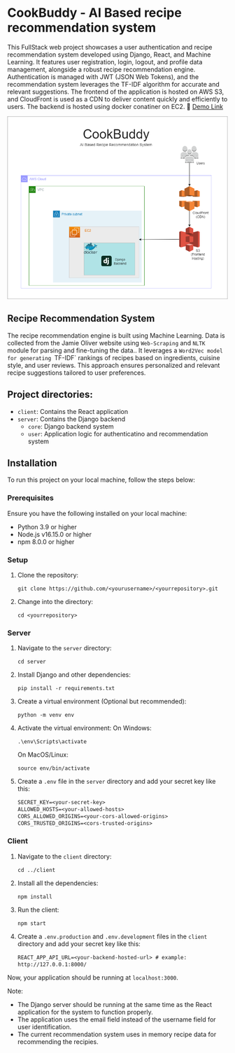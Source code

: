 # CookBuddy - AI Based recipe recommendation system

This FullStack web project showcases a user authentication and recipe recommendation system developed using Django, React, and Machine Learning. It features user registration, login, logout, and profile data management, alongside a robust recipe recommendation engine. Authentication is managed with JWT (JSON Web Tokens), and the recommendation system leverages the TF-IDF algorithm for accurate and relevant suggestions. The frontend of the application is hosted on AWS S3, and CloudFront is used as a CDN to deliver content quickly and efficiently to users. The backend is hosted using docker conatiner on EC2. 🔗 [Demo Link](https://drive.google.com/file/d/1Yp3sEGMDyrm9HqDNFD2joMEHQmRFzXm-/view?usp=sharing)

![alt text](resource/architecture.png)

## Recipe Recommendation System
The recipe recommendation engine is built using Machine Learning. Data is collected from the Jamie Oliver website using `Web-Scraping` and `NLTK` module for parsing and fine-tuning the data.. It leverages a `Word2Vec model for generating `TF-IDF` rankings of recipes based on ingredients, cuisine style, and user reviews. This approach ensures personalized and relevant recipe suggestions tailored to user preferences. 

## Project directories: 

- `client`: Contains the React application
- `server`: Contains the Django backend
    - `core`: Django backend system
    - `user`: Application logic for authenticatino and recommendation system

## Installation

To run this project on your local machine, follow the steps below:

### Prerequisites

Ensure you have the following installed on your local machine:

- Python 3.9 or higher
- Node.js v16.15.0 or higher
- npm 8.0.0 or higher

### Setup

1. Clone the repository:
    ```
    git clone https://github.com/<yourusername>/<yourrepository>.git
    ```
2. Change into the directory:
    ```
    cd <yourrepository>
    ```

### Server

1. Navigate to the `server` directory:
    ```
    cd server
    ```
2. Install Django and other dependencies:
    ```
    pip install -r requirements.txt
    ```
3. Create a virtual environment (Optional but recommended):
    ```
    python -m venv env
    ```
4. Activate the virtual environment:
    On Windows:
    ```
    .\env\Scripts\activate
    ```
    On MacOS/Linux:
    ```
    source env/bin/activate
    ```
5. Create a `.env` file in the `server` directory and add your secret key like this: 
    ```
    SECRET_KEY=<your-secret-key>
    ALLOWED_HOSTS=<your-allowed-hosts>
    CORS_ALLOWED_ORIGINS=<your-cors-allowed-origins>
    CORS_TRUSTED_ORIGINS=<cors-trusted-origins>
    ```

### Client

1. Navigate to the `client` directory:
    ```
    cd ../client
    ```
2. Install all the dependencies:
    ```
    npm install
    ```
3. Run the client:
    ```
    npm start
    ```
5. Create a `.env.production` and `.env.development` files in the `client` directory and add your secret key like this: 
    ```
    REACT_APP_API_URL=<your-backend-hosted-url> # example: http://127.0.0.1:8000/
    ```

Now, your application should be running at `localhost:3000`.

Note:
- The Django server should be running at the same time as the React application for the system to function properly.
- The application uses the email field instead of the username field for user identification.
- The current recommendation system uses in memory recipe data for recommending the recipies.
